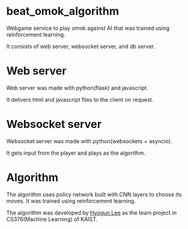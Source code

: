 # beat_omok_algorithm

Webgame service to play omok against AI that was trained using reinforcement learning.

It consists of web server, websocket server, and db server.

# Web server

Web server was made with python(flask) and javascript.

It delivers html and javascript files to the client on request.

# Websocket server

Websocket server was made with python(websockets + asyncio).

It gets input from the player and plays as the algorithm.

# Algorithm

The algorithm uses policy network built with CNN layers to choose its moves. It was trained using reinforcement learning.

The algorithm was developed by [Hyogun Lee]("") as the team project in CS376(Machine Learning) of KAIST.
